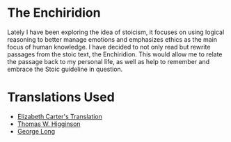 # The Enchiridion
Lately I have been exploring the idea of stoicism, it focuses on using logical reasoning to better manage emotions and emphasizes ethics as the main focus of human knowledge. I have decided to not only read but rewrite passages from the stoic text, the Enchiridion. This would allow me to relate the passage back to my personal life, as well as help to remember and embrace the Stoic guideline in question.

# Translations Used
[Carter]: http://classics.mit.edu/Epictetus/epicench.html
[Higginson]: http://www.gutenberg.org/files/45109/45109-h/45109-h.htm
[Long]: http://www.gutenberg.org/files/10661/10661-h/10661-h.htm

* [Elizabeth Carter's Translation][Carter]
* [Thomas W. Higginson][Higginson]
* [George Long][Long]
